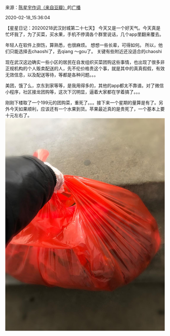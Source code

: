 来源：[陈星宇作词（来自豆瓣）](https://www.douban.com/people/chenxingyu2009/)的[广播](https://www.douban.com/people/chenxingyu2009/status/2818870180/)


2020-02-18_15:36:04


【星星日记：20200218武汉封城第二十七天】
今天又是一个好天气。今天真是忙坏我了，为了买菜，买水果，手机不停滴各个群里说话，几个app里翻来覆去。

年轻人在软件上捯饬，算熟悉，也很麻烦。
想想一些长辈，可得如何。
所以，他们只能选择去chaoshi了，去qiang ～gou了。
关键有些附近还没适合的chaoshi

现在武汉这边确实一些小区的居民在自发组织买菜团购这些事情，也出现了很多非正规机构的个人贩卖配送的人，先不伦价格贵这个事，就是其中的真真假假，有效无效信息，以及配送等待，等都是各种问题。。。

美团，饿了么，京东到家等等，是我用得多的，其他的app都太不靠谱。对了微信小程序，社区接龙团购等，这次下沉明显，逼着大家都在学着搞了。。。

刚刚下楼取了一个199元的团购菜，重死了。。。接下来一个星期的量算是有了。另外今天如果顺利，应该还有一个水果到货。苹果最近真的是贵死了，一个基本上要十元左右了。
![](./pic/2020-02-18_15:36:04-陈星宇作词的广播1.jpg)  


